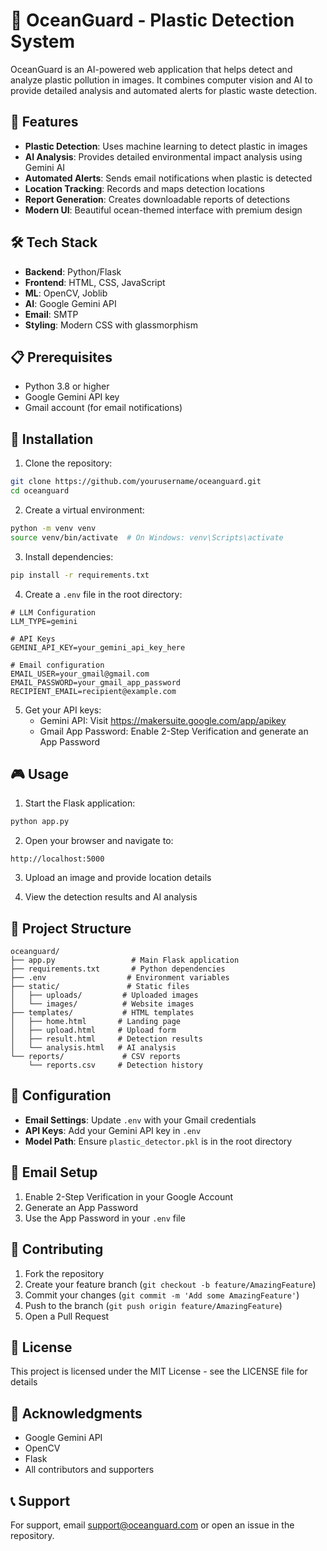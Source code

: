 # 🌊 OceanGuard - Plastic Detection System

OceanGuard is an AI-powered web application that helps detect and analyze plastic pollution in images. It combines computer vision and AI to provide detailed analysis and automated alerts for plastic waste detection.

## 🚀 Features

- **Plastic Detection**: Uses machine learning to detect plastic in images
- **AI Analysis**: Provides detailed environmental impact analysis using Gemini AI
- **Automated Alerts**: Sends email notifications when plastic is detected
- **Location Tracking**: Records and maps detection locations
- **Report Generation**: Creates downloadable reports of detections
- **Modern UI**: Beautiful ocean-themed interface with premium design

## 🛠️ Tech Stack

- **Backend**: Python/Flask
- **Frontend**: HTML, CSS, JavaScript
- **ML**: OpenCV, Joblib
- **AI**: Google Gemini API
- **Email**: SMTP
- **Styling**: Modern CSS with glassmorphism

## 📋 Prerequisites

- Python 3.8 or higher
- Google Gemini API key
- Gmail account (for email notifications)

## 🚀 Installation

1. Clone the repository:
```bash
git clone https://github.com/yourusername/oceanguard.git
cd oceanguard
```

2. Create a virtual environment:
```bash
python -m venv venv
source venv/bin/activate  # On Windows: venv\Scripts\activate
```

3. Install dependencies:
```bash
pip install -r requirements.txt
```

4. Create a `.env` file in the root directory:
```env
# LLM Configuration
LLM_TYPE=gemini

# API Keys
GEMINI_API_KEY=your_gemini_api_key_here

# Email configuration
EMAIL_USER=your_gmail@gmail.com
EMAIL_PASSWORD=your_gmail_app_password
RECIPIENT_EMAIL=recipient@example.com
```

5. Get your API keys:
   - Gemini API: Visit https://makersuite.google.com/app/apikey
   - Gmail App Password: Enable 2-Step Verification and generate an App Password

## 🎮 Usage

1. Start the Flask application:
```bash
python app.py
```

2. Open your browser and navigate to:
```
http://localhost:5000
```

3. Upload an image and provide location details

4. View the detection results and AI analysis

## 📁 Project Structure

```
oceanguard/
├── app.py                 # Main Flask application
├── requirements.txt       # Python dependencies
├── .env                  # Environment variables
├── static/               # Static files
│   ├── uploads/         # Uploaded images
│   └── images/          # Website images
├── templates/           # HTML templates
│   ├── home.html       # Landing page
│   ├── upload.html     # Upload form
│   ├── result.html     # Detection results
│   └── analysis.html   # AI analysis
└── reports/             # CSV reports
    └── reports.csv     # Detection history
```

## 🔧 Configuration

- **Email Settings**: Update `.env` with your Gmail credentials
- **API Keys**: Add your Gemini API key in `.env`
- **Model Path**: Ensure `plastic_detector.pkl` is in the root directory

## 📧 Email Setup

1. Enable 2-Step Verification in your Google Account
2. Generate an App Password
3. Use the App Password in your `.env` file

## 🤝 Contributing

1. Fork the repository
2. Create your feature branch (`git checkout -b feature/AmazingFeature`)
3. Commit your changes (`git commit -m 'Add some AmazingFeature'`)
4. Push to the branch (`git push origin feature/AmazingFeature`)
5. Open a Pull Request

## 📝 License

This project is licensed under the MIT License - see the LICENSE file for details

## 🙏 Acknowledgments

- Google Gemini API
- OpenCV
- Flask
- All contributors and supporters

## 📞 Support

For support, email support@oceanguard.com or open an issue in the repository. 